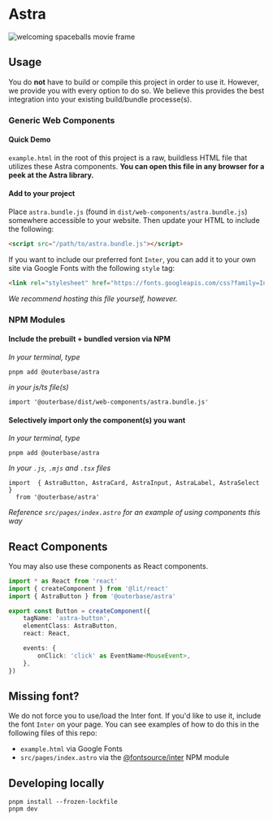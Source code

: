 # Astra

![welcoming spaceballs movie frame](https://static1.moviewebimages.com/wordpress/wp-content/uploads/article/8obJdqaaq4cDIkAFJqnL6NpwmemElk.jpg?q=50&fit=contain&w=1140&h=&dpr=1.5)

## Usage

You do **not** have to build or compile this project in order to use it.
However, we provide you with every option to do so. We believe this provides the best integration into your existing build/bundle processe(s).

### Generic Web Components

#### Quick Demo

`example.html` in the root of this project is a raw, buildless HTML file that utilizes these Astra components. **You can open this file in any browser for a peek at the Astra library.**

#### Add to your project

Place `astra.bundle.js` (found in `dist/web-components/astra.bundle.js`) somewhere accessible to your website. Then update your HTML to include the following:

```html
<script src="/path/to/astra.bundle.js"></script>
```

If you want to include our preferred font `Inter`, you can add it to your own site via Google Fonts with the following `style` tag:

```html
<link rel="stylesheet" href="https://fonts.googleapis.com/css?family=Inter:400,500,600,700&display=swap" />
```

_We recommend hosting this file yourself, however._

### NPM Modules

#### Include the prebuilt + bundled version via NPM

_In your terminal, type_

```
pnpm add @outerbase/astra
```

_in your js/ts file(s)_

```
import '@outerbase/dist/web-components/astra.bundle.js'
```

#### Selectively import only the component(s) you want

_In your terminal, type_

```
pnpm add @outerbase/astra
```

_In your `.js`, `.mjs` and `.tsx` files_

```
import  { AstraButton, AstraCard, AstraInput, AstraLabel, AstraSelect }
  from '@outerbase/astra'
```

_Reference `src/pages/index.astro` for an example of using components this way_

## React Components

You may also use these components as React components.

```ts
import * as React from 'react'
import { createComponent } from '@lit/react'
import { AstraButton } from '@outerbase/astra'

export const Button = createComponent({
    tagName: 'astra-button',
    elementClass: AstraButton,
    react: React,

    events: {
        onClick: 'click' as EventName<MouseEvent>,
    },
})
```

## Missing font?

We do not force you to use/load the Inter font. If you'd like to use it, include the font `Inter` on your page. You can see examples of how to do this in the following files of this repo:

-   `example.html` via Google Fonts
-   `src/pages/index.astro` via the [@fontsource/inter](https://www.npmjs.com/package/@fontsource/inter) NPM module

## Developing locally

```
pnpm install --frozen-lockfile
pnpm dev
```
